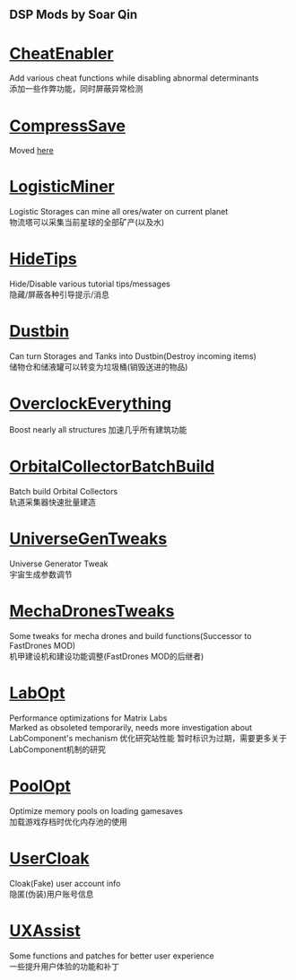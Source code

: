 ﻿## DSP Mods by Soar Qin

# [CheatEnabler](CheatEnabler)

Add various cheat functions while disabling abnormal determinants  
添加一些作弊功能，同时屏蔽异常检测

# [CompressSave](CompressSave)

Moved [here](https://github.com/soarqin/DSP_Mods_TO/tree/master/CompressSave)

# [LogisticMiner](LogisticMiner)

Logistic Storages can mine all ores/water on current planet  
物流塔可以采集当前星球的全部矿产(以及水)

# [HideTips](HideTips)

Hide/Disable various tutorial tips/messages  
隐藏/屏蔽各种引导提示/消息

# [Dustbin](Dustbin)

Can turn Storages and Tanks into Dustbin(Destroy incoming items)  
储物仓和储液罐可以转变为垃圾桶(销毁送进的物品)

# [OverclockEverything](OverclockEverything)

Boost nearly all structures
加速几乎所有建筑功能

# [OrbitalCollectorBatchBuild](OCBatchBuild)

Batch build Orbital Collectors  
轨道采集器快速批量建造

# [UniverseGenTweaks](UniverseGenTweaks)

Universe Generator Tweak  
宇宙生成参数调节

# [MechaDronesTweaks](MechaDronesTweaks)

Some tweaks for mecha drones and build functions(Successor to FastDrones MOD)    
机甲建设机和建设功能调整(FastDrones MOD的后继者)

# [LabOpt](LabOpt)

Performance optimizations for Matrix Labs  
Marked as obsoleted temporarily, needs more investigation about LabComponent's mechanism
优化研究站性能
暂时标识为过期，需要更多关于LabComponent机制的研究

# [PoolOpt](PoolOpt)

Optimize memory pools on loading gamesaves  
加载游戏存档时优化内存池的使用

# [UserCloak](UserCloak)

Cloak(Fake) user account info  
隐匿(伪装)用户账号信息

# [UXAssist](UXAssist)

Some functions and patches for better user experience  
一些提升用户体验的功能和补丁